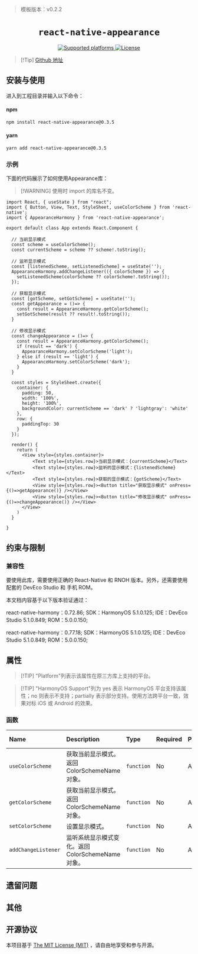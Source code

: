 > 模板版本：v0.2.2

<p align="center">
  <h1 align="center"> <code>react-native-appearance</code> </h1>
</p>
<p align="center">
    <a href="https://github.com/expo/react-native-appearance">
        <img src="https://img.shields.io/badge/platforms-ios%20|%20android%20|%20harmony%20-lightgrey.svg" alt="Supported platforms" />
    </a>
    <a href="https://github.com/expo/react-native-appearance/blob/master/LICENSE">
        <img src="https://img.shields.io/badge/license-MIT-green.svg" alt="License" />
    </a>
</p>

> [!Tip] [Github 地址](https://github.com/expo/react-native-appearance)

## 安装与使用

进入到工程目录并输入以下命令：

<!-- tabs:start -->

#### **npm**

```bash
npm install react-native-appearance@0.3.5
```

#### **yarn**

```bash
yarn add react-native-appearance@0.3.5
```

<!-- tabs:end -->

### 示例

下面的代码展示了如何使用Appearance库：

> [!WARNING] 使用时 import 的库名不变。

```tsx
import React, { useState } from "react";
import { Button, View, Text, StyleSheet, useColorScheme } from 'react-native';
import { AppearanceHarmony } from 'react-native-appearance';

export default class App extends React.Component {

  // 当前显示模式
  const scheme = useColorScheme();
  const currentScheme = scheme ?? scheme!.toString();

  // 监听显示模式
  const [listenedScheme, setListenedScheme] = useState('');
  AppearanceHarmony.addChangeListener(({ colorScheme }) => {
    setListenedScheme(colorScheme ?? colorScheme!.toString());
  });

  // 获取显示模式
  const [gotScheme, setGotScheme] = useState('');
  const getAppearance = ()=> {
    const result = AppearanceHarmony.getColorScheme();
    setGotScheme(result ?? result!.toString());
  }

  // 修改显示模式
  const changeAppearance = ()=> {
    const result = AppearanceHarmony.getColorScheme();
    if (result == 'dark') {
      AppearanceHarmony.setColorScheme('light');
    } else if (result == 'light') {
      AppearanceHarmony.setColorScheme('dark');
    }
  }

  const styles = StyleSheet.create({
    container: {
      padding: 50,
      width: '100%',
      height: '100%',
      backgroundColor: currentScheme == 'dark' ? 'lightgray': 'white'
    },
    row: {
      paddingTop: 30
    }
  });

  render() {
    return (
      <View style={styles.container}>
          <Text style={styles.row}>当前显示模式：{currentScheme}</Text>
          <Text style={styles.row}>监听的显示模式：{listenedScheme}</Text>
          <Text style={styles.row}>获取的显示模式：{gotScheme}</Text>
          <View style={styles.row}><Button title="获取显示模式" onPress={()=>getAppearance()} /></View>
          <View style={styles.row}><Button title="修改显示模式" onPress={()=>changeAppearance()} /></View>
      </View>
    )
  }

}
```

## 约束与限制

### 兼容性

要使用此库，需要使用正确的 React-Native 和 RNOH 版本。另外，还需要使用配套的 DevEco Studio 和 手机 ROM。

本文档内容基于以下版本验证通过：

react-native-harmony：0.72.86; SDK：HarmonyOS 5.1.0.125; IDE：DevEco Studio 5.1.0.849; ROM：5.0.0.150;

react-native-harmony：0.77.18; SDK：HarmonyOS 5.1.0.125; IDE：DevEco Studio 5.1.0.849; ROM：5.0.0.150;

## 属性

> [!TIP] "Platform"列表示该属性在原三方库上支持的平台。

> [!TIP] "HarmonyOS Support"列为 yes 表示 HarmonyOS 平台支持该属性；no 则表示不支持；partially 表示部分支持。使用方法跨平台一致，效果对标 iOS 或 Android 的效果。

### 函数

| Name | Description | Type | Required | Platform | HarmonyOS Support |
| :--- | :--- | :--- | :--- | :--- | :--- |
| `useColorScheme` | 获取当前显示模式。返回 ColorSchemeName 对象。 | `function` | No | All | yes |
| `getColorScheme` | 获取当前显示模式。返回 ColorSchemeName 对象。 | `function` | No | All | yes |
| `setColorScheme` | 设置显示模式。 | `function` | No | All | yes |
| `addChangeListener`| 监听系统显示模式变化。返回 ColorSchemeName 对象。 | `function` | No | All | yes |

## 遗留问题

## 其他

## 开源协议

本项目基于 [The MIT License (MIT)](https://github.com/expo/react-native-appearance/blob/master/LICENSE) ，请自由地享受和参与开源。


